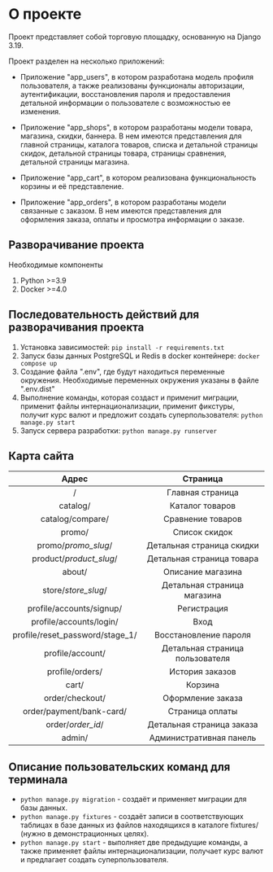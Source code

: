 # О проекте

Проект представляет собой торговую площадку, основанную на Django 3.19.

Проект разделен на несколько приложений: 

- Приложение "app_users", в котором разработана модель профиля пользователя,
а также реализованы функционалы авторизации, аутентификации, восстановления пароля и предоставления 
детальной информации о пользователе с возможностью ее изменения.

- Приложение "app_shops", в котором разработаны модели товара, магазина, скидки, баннера. 
В нем имеются представления для главной страницы, каталога товаров, списка и детальной страницы скидок,
детальной страницы товара, страницы сравнения, детальной страницы магазина.

- Приложение "app_cart", в котором реализована функциональность корзины и её представление.

- Приложение "app_orders", в котором разработаны модели связанные с заказом. В нем имеются представления
для оформления заказа, оплаты и просмотра информации о заказе.


## Разворачивание проекта

Необходимые компоненты
1. Python >=3.9
2. Docker >=4.0

## Последовательность действий для разворачивания проекта

1. Установка зависимостей: `pip install -r requirements.txt`
2. Запуск базы данных PostgreSQL и Redis в docker контейнере: `docker compose up`
3. Создание файла ".env", где будут находиться переменные окружения. Необходимые переменных окружения
указаны в файле ".env.dist"
4. Выполнение команды, которая создаст и применит миграции, применит файлы интернационализации,
применит фикстуры, получит курс валют и предложит создать суперпользователя: `python manage.py start`
5. Запуск сервера разработки: `python manage.py runserver`

## Карта сайта

|              Адрес              |            Страница             |
|:-------------------------------:|:-------------------------------:|
|                /                |        Главная страница         |
|            catalog/             |         Каталог товаров         |
|        catalog/compare/         |        Сравнение товаров        |
|             promo/              |          Список скидок          |
|       promo/*promo_slug*/       |    Детальная страница скидки    |
|     product/*product_slug*/     |    Детальная страница товара    |
|             about/              |        Описание магазина        |
|       store/*store_slug*/       |   Детальная страница магазина   |
|    profile/accounts/signup/     |           Регистрация           |
|     profile/accounts/login/     |              Вход               |
| profile/reset_password/stage_1/ |      Восстановление пароля      |
|        profile/account/         | Детальная страница пользователя |
|         profile/orders/         |         История заказов         |
|              cart/              |             Корзина             |
|         order/checkout/         |        Оформление заказа        |
|    order/payment/bank-card/     |         Страница оплаты         |
|        order/*order_id*/        |    Детальная страница заказа    |
|             admin/              |     Административная панель     |

## Описание пользовательских команд для терминала

- `python manage.py migration` - создаёт и применяет миграции для базы данных.
- `python manage.py fixtures` - создаёт записи в соответствующих таблицах в базе данных из файлов находящихся в каталоге fixtures/ (нужно в демонстрационных целях).
- `python manage.py start` - выполняет две предыдущие команды, а также применяет файлы интернационализации, получает курс валют и предлагает создать суперпользователя.